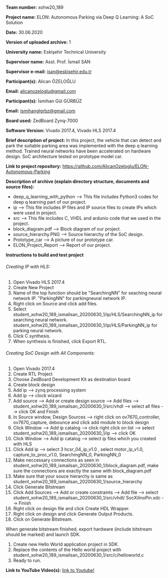 **Team number:** xohw20_189

**Project name:** ELON: Autonomous Parking via Deep Q Learning: A SoC Solution

**Date:** 30.06.2020

**Version of uploaded archive:** 1

**University name:** Eskişehir Technical University

**Supervisor name:** Asst. Prof. İsmail SAN

**Supervisor e-mail:** isan@eskisehir.edu.tr

**Participant(s):** Alican ÖZELOĞLU

**Email:** alicanozeloglu@gmail.com

**Participant(s):** İsmihan Gül GÜRBÜZ

**Email:** ismihanglgrbz@gmail.com

**Board used:** ZedBoard Zynq-7000

**Software Version:** Vivado 2017.4, Vivado HLS 2017.4

**Brief description of project:** In this project, the vehicle that can detect and park the suitable parking area was implemented with the deep q learning method.
Trained neural networks have been accelerated on hardware design. SoC architecture tested on prototype model car.

**Link to project repository:** https://github.com/AlicanOzeloglu/ELON-Autonomous-Parking

**Description of archive (explain directory structure, documents and source files):**

* deep_q_learning_with_python --> This file includes Python3 codes for deep q learning part of our project.
* ip --> This file includes IP files and IP source files to create IPs which were used in project.
* src --> This file includes C, VHDL and ardunio code that we used in the project.
* block_diagram.pdf --> Block diagram of our project.
* source_hierarchy.PNG --> Source hierarchy of the SoC design.
* Prototype_car --> A picture of our prototype car.
* ELON_Project_Report --> Report of our project.


**Instructions to build and test project**
######  Creating IP with HLS: ######

1. Open Vivado HLS 2017.4
2. Create New Project
3. Name of the top function should be "SearchingNN" for seaching neural network IP.
				   	"ParkingNN" for parkingneural network IP.
4. Right click on Source and click add files.
5. Select student_xohw20_189_ismailsan_20200630_1/ip/HLS/SearchingNN_ip for searching neural network.
       	 student_xohw20_189_ismailsan_20200630_1/ip/HLS/ParkingNN_ip for parking neural network.
6. Click C synthesis.
7. When synthesis is finished, click Export RTL.


######  Creating SoC Design with All Components:  ######
1. Open Vivado 2017.4
2. Create RTL Project
3. Choose ZedBoard Development Kit as destination board
4. Create block design
5. Add ip --> zynq processing system
6. Add ip --> clock wizard
7. Add source --> Add or create design source --> Add files --> student_xohw20_189_ismailsan_20200630_1/src/vhdl --> select all files --> click OK and Finish
8. In Source window, Design Sources --> right click on ov7670_controller, ov7670_capture, debounce and click add module to block design
9. Click Window --> Add ip catalog --> click right click on list --> select student_xohw20_189_ismailsan_20200630_1/ip --> click OK
10. Click Window --> Add ip catalog --> select ip files which you created with HLS
11. Click Add ip --> select 3 hcsr_04_ip_v1.0 , select motor_ip_v1.0, capture_to_proc_v1.0, SearchingNN_0, ParkingNN_0
12. Make neccessary connections as seen in student_xohw20_189_ismailsan_20200630_1/block_diagram.pdf, make sure the connections are exactly the same with block_diagram.pdf
13. Make sure that your souce hierarchy is same as student_xohw20_189_ismailsan_20200630_1/source_hierarchy
14. Click Generate Bitstream
15. Click Add Sources --> Add or create constraints --> Add file --> select student_xohw20_189_ismailsan_20200630_1/src/vhdl/ SocXilinxPin.xdc --> Finish
16. Right click on design file and click Create HDL Wrapper.
17. Right click on design and click Generate Output Products.
18. Click on Generate Bitstream.

When generate bitstream finished, export hardware (include bitstream should be marked) and launch SDK.

1. Create new Hello World application project in SDK.
2. Replace the contents of the Hello world project with student_xohw20_189_ismailsan_20200630_1/src/c/helloworld.c
3. Ready to run.

**Link to YouTube Video(s):** [link to Youtube!](https://www.youtube.com/watch?v=sdin0O2WmTE) 
